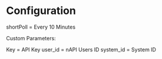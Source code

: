 # Configuration

shortPoll = Every 10 Minutes

Custom Parameters:

Key = API Key
user_id = nAPI Users ID
system_id = System ID
